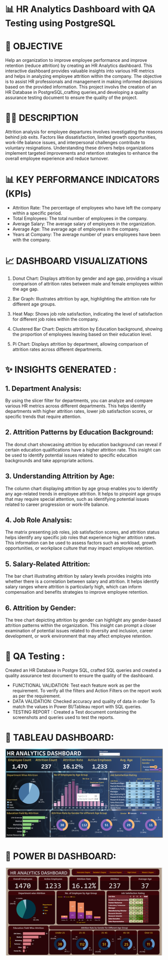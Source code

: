 # 📊 HR Analytics Dashboard with QA Testing using PostgreSQL
# 📜 OBJECTIVE

Help an organization to improve employee performance and improve retention (reduce attrition) by creating an HR Analytics dashboard. This interactive dashboard provides valuable insights into various HR metrics and helps in analyzing employee attrition within the company. The objective is to assist HR professionals and management in making informed decisions based on the provided information. This project involvs the creation of an HR Database in PostgreSQL,crafting queries,and developing a quality assurance testing document to ensure the quality of the project.

# 👨‍💻 DESCRIPTION

Attrition analysis for employee departures involves investigating the reasons behind job exits. Factors like dissatisfaction, limited growth opportunities, work-life balance issues, and interpersonal challenges contribute to voluntary resignations. Understanding these drivers helps organizations implement targeted improvements and retention strategies to enhance the overall employee experience and reduce turnover.

# 📊 KEY PERFORMANCE INDICATORS (KPIs)

* Attrition Rate: The percentage of employees who have left the company within a specific period.
* Total Employees: The total number of employees in the company.
* Average Salary: The average salary of employees in the organization.
* Average Age: The average age of employees in the company.
* Years at Company: The average number of years employees have been with the company.

# 📈 DASHBOARD VISUALIZATIONS

1. Donut Chart: Displays attrition by gender and age gap, providing a visual comparison of attrition rates between male and female employees within the age gap.

2. Bar Graph: Illustrates attrition by age, highlighting the attrition rate for different age groups.

3. Heat Map: Shows job role satisfaction, indicating the level of satisfaction for different job roles within the company.

4. Clustered Bar Chart: Depicts attrition by Education background, showing the proportion of employees leaving based on their education level.

5. Pi Chart: Displays attrition by department, allowing comparison of attrition rates across different departments.

# ✨ INSIGHTS GENERATED :

## 1. Department Analysis:
By using the slicer filter for departments, you can analyze and compare various HR metrics across different departments. This helps identify departments with higher attrition rates, lower job satisfaction scores, or specific trends that require attention.

## 2. Attrition Patterns by Education Background:
The donut chart showcasing attrition by education background can reveal if certain education qualifications have a higher attrition rate. This insight can be used to identify potential issues related to specific education backgrounds and take appropriate actions.

## 3. Understanding Attrition by Age:
The column chart displaying attrition by age group enables you to identify any age-related trends in employee attrition. It helps to pinpoint age groups that may require special attention, such as identifying potential issues related to career progression or work-life balance.

## 4. Job Role Analysis:
The matrix presenting job roles, job satisfaction scores, and attrition status helps identify any specific job roles that experience higher attrition rates. This information can be used to assess factors such as workload, growth opportunities, or workplace culture that may impact employee retention.

## 5. Salary-Related Attrition:
The bar chart illustrating attrition by salary levels provides insights into whether there is a correlation between salary and attrition. It helps identify salary ranges where attrition is particularly high, which can inform compensation and benefits strategies to improve employee retention.

## 6. Attrition by Gender:
The tree chart depicting attrition by gender can highlight any gender-based attrition patterns within the organization. This insight can prompt a closer examination of potential issues related to diversity and inclusion, career development, or work environment that may affect employee retention.

# 🔄 QA Testing :

Created an HR Database in Postgre SQL, crafted SQL queries and created a quality assurance test document to ensure the quality of the dashboard.

* FUNCTIONAL VALIDATION: Test each feature work as per the requirement. To verify all the filters and Action Filters on the report work as per the requirement.
* DATA VALIDATION: Checked accuracy and quality of data in order To match the values in Power BI/Tableau report with SQL queries.
* TESTING REPORT : Created a Test document containing the screenshots and queries used to test the reports.

# 💼 TABLEAU DASHBOARD:
![Dashboard Preview](Tableau/Dashboard.png)

# 💼 POWER BI DASHBOARD:
![Dashboard Preview](Power%20BI/Dashboard_Image.png)

